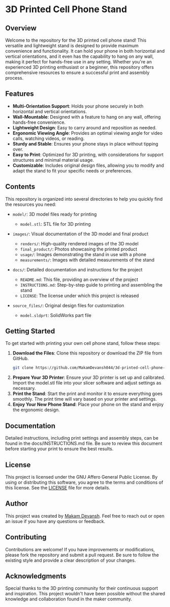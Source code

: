 # 3D Printed Cell Phone Stand

## Overview
Welcome to the repository for the 3D printed cell phone stand! This versatile and lightweight stand is designed to provide maximum convenience and functionality. It can hold your phone in both horizontal and vertical orientations, and it even has the capability to hang on any wall, making it perfect for hands-free use in any setting. Whether you're an experienced 3D printing enthusiast or a beginner, this repository offers comprehensive resources to ensure a successful print and assembly process.

## Features
- **Multi-Orientation Support**: Holds your phone securely in both horizontal and vertical orientations.
- **Wall-Mountable**: Designed with a feature to hang on any wall, offering hands-free convenience.
- **Lightweight Design**: Easy to carry around and reposition as needed.
- **Ergonomic Viewing Angle**: Provides an optimal viewing angle for video calls, watching videos, or reading.
- **Sturdy and Stable**: Ensures your phone stays in place without tipping over.
- **Easy to Print**: Optimized for 3D printing, with considerations for support structures and minimal material usage.
- **Customizable**: Includes original design files, allowing you to modify and adapt the stand to fit your specific needs or preferences.

## Contents
This repository is organized into several directories to help you quickly find the resources you need:

- `model/`: 3D model files ready for printing
  - `model.stl`: STL file for 3D printing

- `images/`: Visual documentation of the 3D model and final product
  - `renders/`: High-quality rendered images of the 3D model
  - `final_product/`: Photos showcasing the printed product
  - `usage/`: Images demonstrating the stand in use with a phone
  - `measurements/`: Images with detailed measurements of the stand

- `docs/`: Detailed documentation and instructions for the project
  - `README.md`: This file, providing an overview of the project
  - `INSTRUCTIONS.md`: Step-by-step guide to printing and assembling the stand
  - `LICENSE`: The license under which this project is released

- `source_files/`: Original design files for customization
  - `model.sldprt`: SolidWorks part file

## Getting Started
To get started with printing your own cell phone stand, follow these steps:

1. **Download the Files**: Clone this repository or download the ZIP file from GitHub.
   ```bash
   git clone https://github.com/MakamDevansh044/3d-printed-cell-phone-stand.git
2. **Prepare Your 3D Printer**: Ensure your 3D printer is set up and calibrated. Import the model.stl file into your slicer software and adjust settings as necessary.
3. **Print the Stand**: Start the print and monitor it to ensure everything goes smoothly. The print time will vary based on your printer and settings.
4. **Enjoy Your New Phone Stand**: Place your phone on the stand and enjoy the ergonomic design.


## Documentation
Detailed instructions, including print settings and assembly steps, can be found in the docs/INSTRUCTIONS.md file. Be sure to review this document before starting your print to ensure the best results.

## License

This project is licensed under the GNU Affero General Public License. By using or distributing this software, you agree to the terms and conditions of this license. See the [LICENSE](LICENSE) file for more details.

## Author

This project was created by [Makam Devansh](https://github.com/MakamDevansh044). Feel free to reach out or open an issue if you have any questions or feedback.

## Contributing

Contributions are welcome! If you have improvements or modifications, please fork the repository and submit a pull request. Be sure to follow the existing style and provide a clear description of your changes.

## Acknowledgments

Special thanks to the 3D printing community for their continuous support and inspiration. This project wouldn't have been possible without the shared knowledge and collaboration found in the maker community.